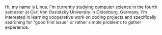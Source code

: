 Hi, my name is Linus. I'm currently studying computer science in the fourth semester at Carl Von Ossietzky University in Oldenburg, Germany. 
I'm interested in learning cooperative work on coding projects and specifically searching for "good first issue" or rather simple problems to gather experience.
